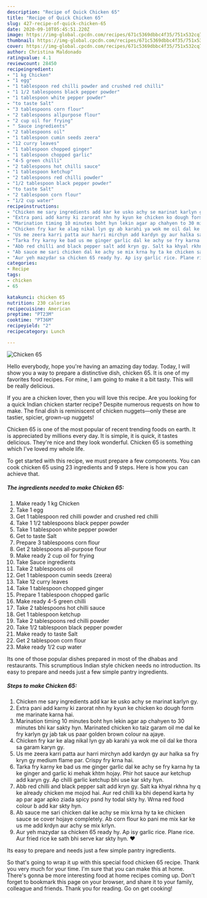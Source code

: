 ```yaml
---
description: "Recipe of Quick Chicken 65"
title: "Recipe of Quick Chicken 65"
slug: 427-recipe-of-quick-chicken-65
date: 2020-09-10T05:45:51.220Z
image: https://img-global.cpcdn.com/recipes/671c5369dbbc4f35/751x532cq70/chicken-65-recipe-main-photo.jpg
thumbnail: https://img-global.cpcdn.com/recipes/671c5369dbbc4f35/751x532cq70/chicken-65-recipe-main-photo.jpg
cover: https://img-global.cpcdn.com/recipes/671c5369dbbc4f35/751x532cq70/chicken-65-recipe-main-photo.jpg
author: Christina Maldonado
ratingvalue: 4.1
reviewcount: 28450
recipeingredient:
- "1 kg Chicken"
- "1 egg"
- "1 tablespoon red chilli powder and crushed red chilli"
- "1 1/2 tablespoons black pepper powder"
- "1 tablespoon white pepper powder"
- "to taste Salt"
- "3 tablespoons corn flour"
- "2 tablespoons allpurpose flour"
- "2 cup oil for frying"
- " Sauce ingredients"
- "2 tablespoons oil"
- "1 tablespoon cumin seeds zeera"
- "12 curry leaves"
- "1 tablespoon chopped ginger"
- "1 tablespoon chopped garlic"
- "4-5 green chilli"
- "2 tablespoons hot chilli sauce"
- "1 tablespoon ketchup"
- "2 tablespoons red chilli powder"
- "1/2 tablespoon black pepper powder"
- "to taste Salt"
- "2 tablespoon corn flour"
- "1/2 cup water"
recipeinstructions:
- "Chicken me sary ingredients add kar ke usko achy se marinat karlyn gy."
- "Extra pani add karny ki zarorat nhn hy kyun ke chicken ko dough form me marinate karna hai."
- "Marination timing 10 minutes boht hyn lekin agar ap chahyen to 30 minutes bhi kar sakty hyn. Marinated chicken ko taiz garam oil me dal ke fry karlyn gy jab tak us paar golden brown colour na ajaye."
- "Chicken fry kar ke alag nikal lyn gy ab karahi ya wok me oil dal ke thora sa garam karyn gy."
- "Us me zeera karri patta aur harri mirchyn add kardyn gy aur halka sa fry kryn gy medium flame par. Crispy fry krna hai."
- "Tarka fry karny ke bad us me ginger garlic dal ke achy se fry karna hy ta ke ginger and garlic ki mehak khtm hojay. Phir hot sauce aur ketchup add karyn gy. Ap chilli garlic ketchup bhi use kar skty hyn."
- "Abb red chilli and black pepper salt add kryn gy. Salt ka khyal rkhna hy q ke already chicken me mojod hai. Aur red chilli ka bhi depend karta hy ap par agar apko ziada spicy psnd hy todal skty hy. Wrna red food colour b add kar skty hyn."
- "Ab sauce me sari chicken dal ke achy se mix krna hy ta ke chicken sauce se cover hojaye completely. Ab corn flour ko pani me mix kar ke us me add krdyn aur achy se mix krlyn."
- "Aur yeh mazydar sa chicken 65 ready hy. Ap isy garlic rice. Plane rice. Aur fried rice ke sath bhi serve kar skty hyn. ❤️"
categories:
- Recipe
tags:
- chicken
- 65

katakunci: chicken 65 
nutrition: 230 calories
recipecuisine: American
preptime: "PT23M"
cooktime: "PT36M"
recipeyield: "2"
recipecategory: Lunch

---
```



![Chicken 65](https://img-global.cpcdn.com/recipes/671c5369dbbc4f35/751x532cq70/chicken-65-recipe-main-photo.jpg)

Hello everybody, hope you're having an amazing day today. Today, I will show you a way to prepare a distinctive dish, chicken 65. It is one of my favorites food recipes. For mine, I am going to make it a bit tasty. This will be really delicious.

If you are a chicken lover, then you will love this recipe. Are you looking for a quick Indian chicken starter recipe? Despite numerous requests on how to make. The final dish is reminiscent of chicken nuggets—only these are tastier, spicier, grown-up nuggets!

Chicken 65 is one of the most popular of recent trending foods on earth. It is appreciated by millions every day. It is simple, it is quick, it tastes delicious. They're nice and they look wonderful. Chicken 65 is something which I've loved my whole life.


To get started with this recipe, we must prepare a few components. You can cook chicken 65 using 23 ingredients and 9 steps. Here is how you can achieve that.

<!--inarticleads1-->

##### The ingredients needed to make Chicken 65:

1. Make ready 1 kg Chicken
1. Take 1 egg
1. Get 1 tablespoon red chilli powder and crushed red chilli
1. Take 1 1/2 tablespoons black pepper powder
1. Take 1 tablespoon white pepper powder
1. Get to taste Salt
1. Prepare 3 tablespoons corn flour
1. Get 2 tablespoons all-purpose flour
1. Make ready 2 cup oil for frying
1. Take  Sauce ingredients
1. Take 2 tablespoons oil
1. Get 1 tablespoon cumin seeds (zeera)
1. Take 12 curry leaves
1. Take 1 tablespoon chopped ginger
1. Prepare 1 tablespoon chopped garlic
1. Make ready 4-5 green chilli
1. Take 2 tablespoons hot chilli sauce
1. Get 1 tablespoon ketchup
1. Take 2 tablespoons red chilli powder
1. Take 1/2 tablespoon black pepper powder
1. Make ready to taste Salt
1. Get 2 tablespoon corn flour
1. Make ready 1/2 cup water


Its one of those popular dishes prepared in most of the dhabas and restaurants. This scrumptious Indian style chicken needs no introduction. Its easy to prepare and needs just a few simple pantry ingredients. 

<!--inarticleads2-->

##### Steps to make Chicken 65:

1. Chicken me sary ingredients add kar ke usko achy se marinat karlyn gy.
1. Extra pani add karny ki zarorat nhn hy kyun ke chicken ko dough form me marinate karna hai.
1. Marination timing 10 minutes boht hyn lekin agar ap chahyen to 30 minutes bhi kar sakty hyn. Marinated chicken ko taiz garam oil me dal ke fry karlyn gy jab tak us paar golden brown colour na ajaye.
1. Chicken fry kar ke alag nikal lyn gy ab karahi ya wok me oil dal ke thora sa garam karyn gy.
1. Us me zeera karri patta aur harri mirchyn add kardyn gy aur halka sa fry kryn gy medium flame par. Crispy fry krna hai.
1. Tarka fry karny ke bad us me ginger garlic dal ke achy se fry karna hy ta ke ginger and garlic ki mehak khtm hojay. Phir hot sauce aur ketchup add karyn gy. Ap chilli garlic ketchup bhi use kar skty hyn.
1. Abb red chilli and black pepper salt add kryn gy. Salt ka khyal rkhna hy q ke already chicken me mojod hai. Aur red chilli ka bhi depend karta hy ap par agar apko ziada spicy psnd hy todal skty hy. Wrna red food colour b add kar skty hyn.
1. Ab sauce me sari chicken dal ke achy se mix krna hy ta ke chicken sauce se cover hojaye completely. Ab corn flour ko pani me mix kar ke us me add krdyn aur achy se mix krlyn.
1. Aur yeh mazydar sa chicken 65 ready hy. Ap isy garlic rice. Plane rice. Aur fried rice ke sath bhi serve kar skty hyn. ❤️


Its easy to prepare and needs just a few simple pantry ingredients. 

So that's going to wrap it up with this special food chicken 65 recipe. Thank you very much for your time. I'm sure that you can make this at home. There's gonna be more interesting food at home recipes coming up. Don't forget to bookmark this page on your browser, and share it to your family, colleague and friends. Thank you for reading. Go on get cooking!

